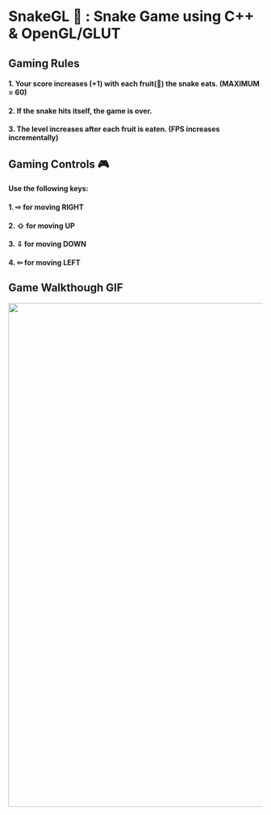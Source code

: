 # SnakeGL 🐍 : Snake Game using C++ & OpenGL/GLUT
## Gaming Rules
#### 1. Your score increases (+1) with each fruit(🍎) the snake eats. (MAXIMUM = 60)
#### 2. If the snake hits itself, the game is over.
#### 3. The level increases after each fruit is eaten. (FPS increases incrementally)
## Gaming Controls 🎮
#### Use the following keys:
#### 1. ⇨ for moving RIGHT
#### 2. ⇧ for moving UP
#### 3. ⇩ for moving DOWN
#### 4. ⇦ for moving LEFT
## Game Walkthough GIF
<img src="https://im6.ezgif.com/tmp/ezgif-6-6330ab75de17.gif" width=1000><br>
